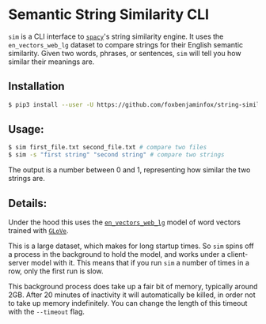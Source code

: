# Semantic String Similarity CLI

`sim` is a CLI interface to [`spacy`](https://spacy.io)'s string similarity engine. It uses the `en_vectors_web_lg` dataset to compare strings for their English semantic similarity. Given two words, phrases, or sentences, `sim` will tell you how similar their meanings are.

## Installation

```bash
$ pip3 install --user -U https://github.com/foxbenjaminfox/string-similarity-cli/releases/download/0.0.1/sim_cli-0.0.1-py3-none-any.whl
```

## Usage:
```bash
$ sim first_file.txt second_file.txt # compare two files
$ sim -s "first string" "second string" # compare two strings
```

The output is a number between 0 and 1, representing how similar the two strings are.

## Details:

Under the hood this uses the [`en_vectors_web_lg`](https://spacy.io/models/en#en_vectors_web_lg) model of word vectors trained with [`GLoVe`](https://nlp.stanford.edu/projects/glove/).

This is a large dataset, which makes for long startup times. So `sim` spins off a process in the background to hold the model, and works under a client-server model with it. This means that if you run `sim` a number of times in a row, only the first run is slow.

This background process does take up a fair bit of memory, typically around 2GB. After 20 minutes of inactivity it will automatically be killed, in order not to take up memory indefinitely. You can change the length of this timeout with the `--timeout` flag.
